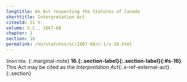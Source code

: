 ```yaml
---
longtitle: An Act respecting the Statutes of Canada
shorttitle: Interpretation Act
citeold: 31 V.
volume: S.C., 1867-68
chapter: 1
section: 16
permalink: /en/statutes/sc/1867-68/c-1/s-16.html
---
```

<small>Short title.</small>
{:.marginal-note}
<strong><a><span>16.</span>{:.section-label}</a>{:.section-label}{:#s-16}</strong> This Act may be cited as the <cite>Interpretation Act</cite>{:.x-ref-external-act}.
{:.section}